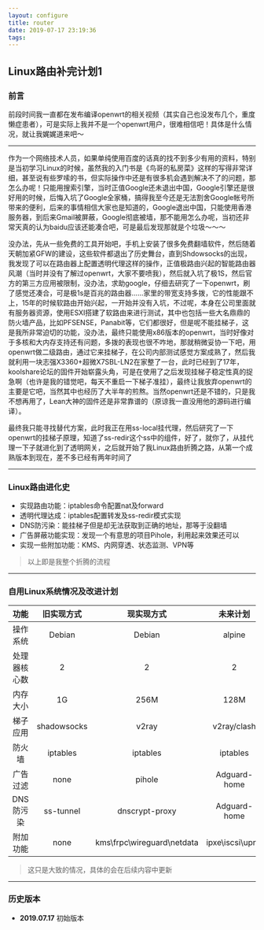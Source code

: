 ```yaml
---
layout: configure
title: router
date: 2019-07-17 23:19:36
tags:
---
```


## Linux路由补完计划1

### 前言

前段时间我一直都在发布编译openwrt的相关视频（其实自己也没发布几个，重度懒症患者），可是实际上我并不是一个openwrt用户，很难相信吧！具体是什么情况，就让我娓娓道来吧～

<!-- more -->

---

作为一个网络技术人员，如果单纯使用百度的话真的找不到多少有用的资料，特别是当初学习Linux的时候，虽然我的入门书是《鸟哥的私房菜》这样的写得非常详细，甚至说有些罗嗦的书，但实际操作中还是有很多机会遇到解决不了的问题，那怎么办呢！只能用搜索引擎，当时正值Google还未退出中国，Google引擎还是很好用的时候，后悔入坑了Google全家桶，搞得我至今还是无法割舍Google帐号所带来的便利，后来的事情相信大家也是知道的，Google退出中国，只能使用香港服务器，到后来Gmail被屏蔽，Google彻底被墙，那不能用怎么办呢，当初还非常天真的认为baidu应该还能凑合吧，可是最后发现那就是个垃圾～～～

没办法，先从一些免费的工具开始吧，手机上安装了很多免费翻墙软件，然后随着天朝加紧GFW的建设，这些软件都退出了历史舞台，直到Shdowsocks的出现，我发现了可以在路由器上配置透明代理这样的操作，正值极路由兴起的智能路由器风潮（当时并没有了解过openwrt，大家不要喷我），然后就入坑了极1S，然后官方的第三方应用被限制，没办法，求助google，仔细去研究了一下openwrt，刷了感觉还凑合，可是极1s是百兆的路由器……家里的带宽支持多拨，它的性能跟不上，15年的时候软路由开始兴起，一开始并没有入坑，不过呢，本身在公司里面就有服务器资源，使用ESXI搭建了软路由来进行测试，其中也包括一些大名鼎鼎的防火墙产品，比如PFSENSE，Panabit等，它们都很好，但是呢不能挂梯子，这是我所非常迫切的功能，没办法，最终只能使用x86版本的openwrt，当时好像对于多核和大内存支持还有问题，多拨的表现也很不咋地，那就稍微妥协一下吧，用openwrt做二级路由，通过它来挂梯子，在公司内部测试感觉方案成熟了，然后我就利用一块志强X3360+超微X7SBL-LN2在家整了一台，此时已经到了17年，koolshare论坛的固件开始崭露头角，可是在使用了之后发现挂梯子稳定性真的捉急啊（也许是我的错觉吧，每天不重启一下梯子准挂），最终让我放弃openwrt的主要是它吧，当然其中也经历了大半年的煎熬。当然openwrt还是不错的，只是我不想再用了，Lean大神的固件还是非常靠谱的（原谅我一直没用他的源码进行编译）。

最终我只能寻找替代方案，此时我正在用ss-local挂代理，然后研究了一下openwrt的挂梯子原理，知道了ss-redir这个ss中的组件，好了，就你了，从挂代理一下子就进化到了透明网关，之后就开始了我Linux路由折腾之路，从第一个成熟版本到现在，差不多已经有两年时间了

---

### Linux路由进化史

* 实现路由功能：iptables命令配置nat及forward
* 透明代理达成：iptables配置转发及ss-redir模式实现
* DNS防污染：能挂梯子但是却无法获取到正确的地址，那等于没翻墙
* 广告屏蔽功能实现：发现一个有意思的项目Pihole，利用起来效果还可以
* 实现一些附加功能：KMS、内网穿透、状态监测、VPN等

> 以上即是我整个折腾的流程

---

### 自用Linux系统情况及改进计划

| 功能 | 旧实现方式 | 现实现方式 | 未来计划 |
| :------: | :------: | :------: | :------: |
| 操作系统 | Debian | Debian | alpine |
| 处理器核心数 | 2 | 2 | 2 |
| 内存大小 | 1G | 256M | 128M |
| 梯子应用 | shadowsocks | v2ray | v2ray/clash |
| 防火墙 | iptables | iptables | iptables |
| 广告过滤 | none | pihole | Adguard-home |
| DNS防污染 | ss-tunnel | dnscrypt-proxy | Adguard-home |
| 附加功能 | none | kms\frpc\wireguard\netdata | ipxe\iscsi\upnp |

> 这只是大致的情况，具体的会在后续内容中更新

---

### 历史版本

* **2019.07.17** 初始版本
